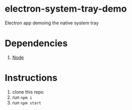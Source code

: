# electron-system-tray-demo
Electron app demoing the native system tray 
# Dependencies
1. [Node]
# Instructions
1. clone this repo
2. run `npm i`
3. run `npm start`

[Node]:https://nodejs.org/en/
